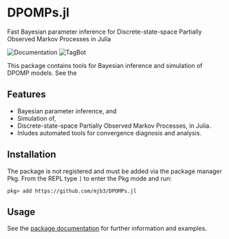 # DPOMPs.jl
Fast Bayesian parameter inference for Discrete-state-space Partially Observed Markov Processes in Julia

![Documentation](https://github.com/mjb3/DPOMPs.jl/workflows/Documentation/badge.svg)
![TagBot](https://github.com/mjb3/DPOMPs.jl/workflows/TagBot/badge.svg)

This package contains tools for Bayesian inference and simulation of DPOMP models. See the 

## Features

- Bayesian parameter inference, and
- Simulation of,
- Discrete-state-space Partially Observed Markov Processes, in Julia.
- Inludes automated tools for convergence diagnosis and analysis.

## Installation

The package is not registered and must be added via the package manager Pkg.
From the REPL type `]` to enter the Pkg mode and run:

```
pkg> add https://github.com/mjb3/DPOMPs.jl
```

## Usage

See the [package documentation][docs] for further information and examples.

[docs]: https://mjb3.github.io/DPOMPs.jl/
